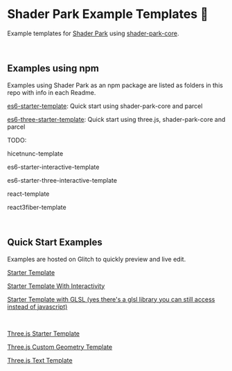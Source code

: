 # Shader Park Example Templates 🎉
Example templates for [Shader Park](https://shaderpark.netlify.com/) using [shader-park-core](https://github.com/shader-park/shader-park-core).

<br/>


## Examples using npm
Examples using Shader Park as an npm package are listed as folders in this repo with info in each Readme.

[es6-starter-template](es6-starter-template/): Quick start using shader-park-core and parcel

[es6-three-starter-template](es6-three-starter-template/): Quick start using three.js, shader-park-core and parcel

TODO:

hicetnunc-template

es6-starter-interactive-template

es6-starter-three-interactive-template

react-template

react3fiber-template


<br/>

## Quick Start Examples

Examples are hosted on Glitch to quickly preview and live edit.

[Starter Template](https://glitch.com/edit/#!/shader-park-template)

[Starter Template With Interactivity](https://glitch.com/edit/#!/shader-park-interactive)
  
[Starter Template with GLSL (yes there's a glsl library you can still access instead of javascript)](https://glitch.com/edit/#!/shader-park-template-glsl)
  
<br/>

[Three.js Starter Template](https://glitch.com/edit/#!/shader-park-three-js)

[Three.js Custom Geometry Template](https://glitch.com/edit/#!/shader-park-threejs-custom-geometry)

[Three.js Text Template](https://glitch.com/edit/#!/shader-park-three-js-text)



